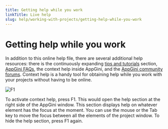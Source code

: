 ```yaml
---
title: Getting help while you work
linkTitle: Live help
slug: help/working-with-projects/getting-help-while-you-work
---
```


# Getting help while you work

In addition to this online help file, there are several additional help resources: there is the continuously expanding [tips and tutorials](/appgini/tips-and-tutorials) section, [AppGini FAQs](/appgini/faqs), the context help inside AppGini, and the [AppGini community forums](http://forums.appgini.com/phpbb/). Context help is a handy tool for obtaining help while you work with your projects without having to be online.

![F1](https://cdn.bigprof.com/appgini-desktop/help/f1.gif)

To activate context help, press F1. This would open the help section at the right side of the AppGini window. This section displays help on whatever element has the focus at the moment. You can use the mouse or the Tab key to move the focus between all the elements of the project window. To hide the help section, press F1 again.


